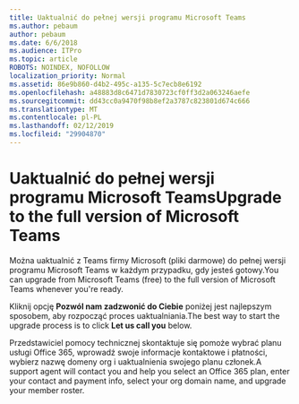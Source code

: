 ```yaml
---
title: Uaktualnić do pełnej wersji programu Microsoft Teams
ms.author: pebaum
author: pebaum
ms.date: 6/6/2018
ms.audience: ITPro
ms.topic: article
ROBOTS: NOINDEX, NOFOLLOW
localization_priority: Normal
ms.assetid: 86e9b860-d4b2-495c-a135-5c7ecb8e6192
ms.openlocfilehash: a48883d8c6471d7830723cf0ff3d2a063246aefe
ms.sourcegitcommit: dd43cc0a9470f98b8ef2a3787c823801d674c666
ms.translationtype: MT
ms.contentlocale: pl-PL
ms.lasthandoff: 02/12/2019
ms.locfileid: "29904870"
---
```

# <a name="upgrade-to-the-full-version-of-microsoft-teams"></a><span data-ttu-id="10a71-102">Uaktualnić do pełnej wersji programu Microsoft Teams</span><span class="sxs-lookup"><span data-stu-id="10a71-102">Upgrade to the full version of Microsoft Teams</span></span>

<span data-ttu-id="10a71-103">Można uaktualnić z Teams firmy Microsoft (pliki darmowe) do pełnej wersji programu Microsoft Teams w każdym przypadku, gdy jesteś gotowy.</span><span class="sxs-lookup"><span data-stu-id="10a71-103">You can upgrade from Microsoft Teams (free) to the full version of Microsoft Teams whenever you're ready.</span></span>
  
<span data-ttu-id="10a71-104">Kliknij opcję **Pozwól nam zadzwonić do Ciebie** poniżej jest najlepszym sposobem, aby rozpocząć proces uaktualniania.</span><span class="sxs-lookup"><span data-stu-id="10a71-104">The best way to start the upgrade process is to click **Let us call you** below.</span></span> 
  
<span data-ttu-id="10a71-105">Przedstawiciel pomocy technicznej skontaktuje się pomoże wybrać planu usługi Office 365, wprowadź swoje informacje kontaktowe i płatności, wybierz nazwę domeny org i uaktualnienia swojego planu członek.</span><span class="sxs-lookup"><span data-stu-id="10a71-105">A support agent will contact you and help you select an Office 365 plan, enter your contact and payment info, select your org domain name, and upgrade your member roster.</span></span>
  

